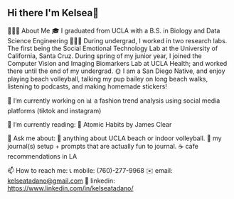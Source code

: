 ## Hi there I'm Kelsea👋

<!--
**kelseatadano/kelseatadano** is a ✨ _special_ ✨ repository because its `README.md` (this file) appears on your GitHub profile.

Here are some ideas to get you started:
-->
👱🏽‍♀️ About Me 
    🎓 I graduated from UCLA with a B.S. in Biology and Data Science Engineering 
    👩🏽‍💻 During undergrad, I worked in two research labs. The first being the Social Emotional Technology Lab at the University of California, Santa Cruz. During spring of my junior year, I joined the Computer Vision and Imaging Biomarkers Lab at UCLA Health; and worked there until the end of my undergrad. 
    🌞 I am a San Diego Native, and enjoy playing beach volleyball, talking my pup bailey on long beach walks, listening to podcasts, and making homemade stickers! 

🔭 I’m currently working on
    📊 a fashion trend analysis using social media platforms (tiktok and instagram)

🌱 I’m currently reading:
    🔁 Atomic Habits by James Clear 

💬 Ask me about:
    🏐 anything about UCLA beach or indoor volleyball. 
    📝 my journal(s) setup + prompts that are actually fun to journal. 
    ☕️ cafe recommendations in LA 

📫 How to reach me:
    📞 mobile: (760)-277-9968
    ✉️  email: kelseatadano@gmail.com 
    🔗 linkedin: https://www.linkedin.com/in/kelseatadano/


